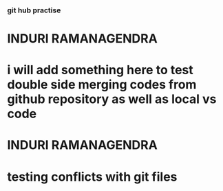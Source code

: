 ### git hub practise
# INDURI RAMANAGENDRA
# i will add something here to test double side merging codes from github repository as well as local vs code
# INDURI RAMANAGENDRA 
# testing conflicts with git files

